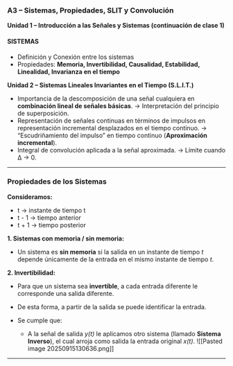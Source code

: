 
### A3 – Sistemas, Propiedades, SLIT y Convolución

**Unidad 1 – Introducción a las Señales y Sistemas (continuación de clase 1)**

#### SISTEMAS

* Definición y Conexión entre los sistemas
* Propiedades: **Memoria, Invertibilidad, Causalidad, Estabilidad, Linealidad, Invarianza en el tiempo**

**Unidad 2 – Sistemas Lineales Invariantes en el Tiempo (S.L.I.T.)**

* Importancia de la descomposición de una señal cualquiera en **combinación lineal de señales básicas**.
  → Interpretación del principio de superposición.
* Representación de señales continuas en términos de impulsos en representación incremental desplazados en el tiempo continuo.
  → “Escudriñamiento del impulso” en tiempo continuo (**Aproximación incremental**).
* Integral de convolución aplicada a la señal aproximada.
  → Límite cuando Δ → 0.

---

### **Propiedades de los Sistemas**

**Consideramos:**

* t → instante de tiempo t
* t - 1 → tiempo anterior
* t + 1 → tiempo posterior

**1. Sistemas con memoria / sin memoria:**

* Un sistema es **sin memoria** si la salida en un instante de tiempo *t* depende únicamente de la entrada en el mismo instante de tiempo *t*.

**2. Invertibilidad:**

* Para que un sistema sea **invertible**, a cada entrada diferente le corresponde una salida diferente.
* De esta forma, a partir de la salida se puede identificar la entrada.
* Se cumple que:

  * A la señal de salida *y(t)* le aplicamos otro sistema (llamado **Sistema Inverso**), el cual arroja como salida la entrada original *x(t)*.
![[Pasted image 20250915130636.png]]
---

